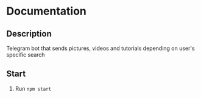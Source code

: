 # Documentation

## Description
Telegram bot that sends pictures, videos and tutorials depending on user's specific search

## Start
  1. Run ```npm start```
 
